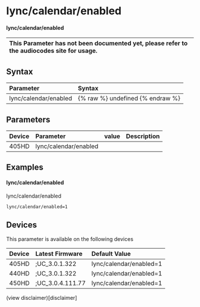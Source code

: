 ﻿---
description: lync/calendar/enabled
search:
    keywords: ['lync','calendar','enabled']
---

# lync/calendar/enabled

#### lync/calendar/enabled


| This Parameter has not been documented yet, please refer to the audiocodes site for usage.  |
| :--- |

## Syntax
| Parameter | Syntax |
| :--- | :--- |
|lync/calendar/enabled | {% raw %} undefined {% endraw %} |

## Parameters
|Device|Parameter|value|Description|
|:---|:---|:---|:---|
| 405HD | lync/calendar/enabled |  |  |

## Examples
#### lync/calendar/enabled

lync/calendar/enabled

```
lync/calendar/enabled=1
```

## Devices
This parameter is available on the following devices

| Device | Latest Firmware | Default Value |
|:---|:---|:---|
| 405HD | ;UC_3.0.1.322 | lync/calendar/enabled=1 
| 440HD | ;UC_3.0.1.322 | lync/calendar/enabled=1 
| 450HD | ;UC_3.0.4.111.77 | lync/calendar/enabled=1 

(view disclaimer)[disclaimer]
